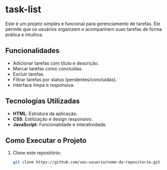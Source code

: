 # task-list

Este é um projeto simples e funcional para gerenciamento de tarefas. Ele permite que os usuários organizem e acompanhem suas tarefas de forma prática e intuitiva.

## Funcionalidades

- Adicionar tarefas com título e descrição.
- Marcar tarefas como concluídas.
- Excluir tarefas.
- Filtrar tarefas por status (pendentes/concluídas).
- Interface limpa e responsiva.

## Tecnologias Utilizadas

- **HTML**: Estrutura da aplicação.
- **CSS**: Estilização e design responsivo.
- **JavaScript**: Funcionalidade e interatividade.

## Como Executar o Projeto

1. Clone este repositório:
   ```bash
   git clone https://github.com/seu-usuario/nome-do-repositorio.git

